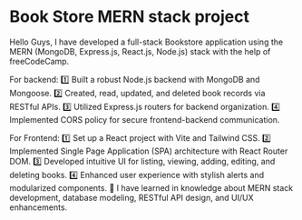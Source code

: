 # Book Store MERN stack project

Hello Guys, I have developed a full-stack Bookstore application using the MERN (MongoDB, Express.js, React.js, Node.js) stack with the help of freeCodeCamp.

For backend:
1️⃣ Built a robust Node.js backend with MongoDB and Mongoose.
2️⃣ Created, read, updated, and deleted book records via RESTful APIs.
3️⃣ Utilized Express.js routers for backend organization.
4️⃣ Implemented CORS policy for secure frontend-backend communication.

For Frontend:
1️⃣ Set up a React project with Vite and Tailwind CSS.
2️⃣ Implemented Single Page Application (SPA) architecture with React Router DOM.
3️⃣ Developed intuitive UI for listing, viewing, adding, editing, and deleting books.
4️⃣ Enhanced user experience with stylish alerts and modularized components.
🔹 I have learned in knowledge about MERN stack development, database modeling, RESTful API design, and UI/UX enhancements. 
